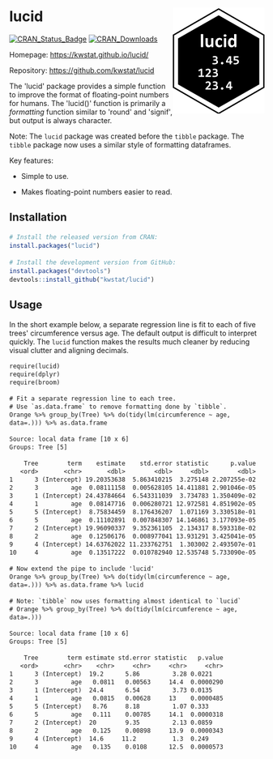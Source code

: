 # lucid <img src="man/figures/logo.png" align="right" />

[![CRAN_Status_Badge](http://www.r-pkg.org/badges/version/lucid)](https://cran.r-project.org/package=lucid)
[![CRAN_Downloads](https://cranlogs.r-pkg.org/badges/lucid)](https://cranlogs.r-pkg.org/badges/lucid)

Homepage: https://kwstat.github.io/lucid/

Repository: https://github.com/kwstat/lucid

The 'lucid' package provides a simple function to improve the format of floating-point numbers for humans. The 'lucid()' function is primarily a _formatting_ function similar to 'round' and 'signif', but output is always character.

Note: The `lucid` package was created before the `tibble` package. The `tibble` package now uses a similar style of formatting dataframes. 

Key features:

* Simple to use.

* Makes floating-point numbers easier to read.


## Installation

```R
# Install the released version from CRAN:
install.packages("lucid")

# Install the development version from GitHub:
install.packages("devtools")
devtools::install_github("kwstat/lucid")
```


## Usage

In the short example below, a separate regression line is fit to each of five trees' circumference versus age.  The default output is difficult to interpret quickly.  The `lucid` function makes the results much cleaner by reducing visual clutter and aligning decimals.

```
require(lucid)
require(dplyr)
require(broom)

# Fit a separate regression line to each tree. 
# Use `as.data.frame` to remove formatting done by `tibble`.
Orange %>% group_by(Tree) %>% do(tidy(lm(circumference ~ age, data=.))) %>% as.data.frame

Source: local data frame [10 x 6]
Groups: Tree [5]

    Tree        term    estimate    std.error statistic      p.value
   <ord>       <chr>       <dbl>        <dbl>     <dbl>        <dbl>
1      3 (Intercept) 19.20353638  5.863410215  3.275148 2.207255e-02
2      3         age  0.08111158  0.005628105 14.411881 2.901046e-05
3      1 (Intercept) 24.43784664  6.543311039  3.734783 1.350409e-02
4      1         age  0.08147716  0.006280721 12.972581 4.851902e-05
5      5 (Intercept)  8.75834459  8.176436207  1.071169 3.330518e-01
6      5         age  0.11102891  0.007848307 14.146861 3.177093e-05
7      2 (Intercept) 19.96090337  9.352361105  2.134317 8.593318e-02
8      2         age  0.12506176  0.008977041 13.931291 3.425041e-05
9      4 (Intercept) 14.63762022 11.233762751  1.303002 2.493507e-01
10     4         age  0.13517222  0.010782940 12.535748 5.733090e-05

# Now extend the pipe to include 'lucid'
Orange %>% group_by(Tree) %>% do(tidy(lm(circumference ~ age, data=.))) %>% as.data.frame %>% lucid

# Note: `tibble` now uses formatting almost identical to `lucid`
# Orange %>% group_by(Tree) %>% do(tidy(lm(circumference ~ age, data=.)))

Source: local data frame [10 x 6]
Groups: Tree [5]

    Tree        term estimate std.error statistic   p.value
   <ord>       <chr>    <chr>     <chr>     <chr>     <chr>
1      3 (Intercept)  19.2      5.86         3.28 0.0221   
2      3         age   0.0811   0.00563     14.4  0.0000290 
3      1 (Intercept)  24.4      6.54         3.73 0.0135   
4      1         age   0.0815   0.00628     13    0.0000485
5      5 (Intercept)   8.76     8.18         1.07 0.333    
6      5         age   0.111    0.00785     14.1  0.0000318
7      2 (Intercept)  20        9.35         2.13 0.0859   
8      2         age   0.125    0.00898     13.9  0.0000343
9      4 (Intercept)  14.6     11.2          1.3  0.249    
10     4         age   0.135    0.0108      12.5  0.0000573
```

